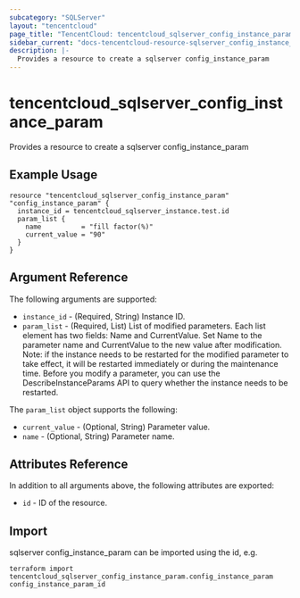 ```yaml
---
subcategory: "SQLServer"
layout: "tencentcloud"
page_title: "TencentCloud: tencentcloud_sqlserver_config_instance_param"
sidebar_current: "docs-tencentcloud-resource-sqlserver_config_instance_param"
description: |-
  Provides a resource to create a sqlserver config_instance_param
---
```


# tencentcloud_sqlserver_config_instance_param

Provides a resource to create a sqlserver config_instance_param

## Example Usage

```hcl
resource "tencentcloud_sqlserver_config_instance_param" "config_instance_param" {
  instance_id = tencentcloud_sqlserver_instance.test.id
  param_list {
    name          = "fill factor(%)"
    current_value = "90"
  }
}
```

## Argument Reference

The following arguments are supported:

* `instance_id` - (Required, String) Instance ID.
* `param_list` - (Required, List) List of modified parameters. Each list element has two fields: Name and CurrentValue. Set Name to the parameter name and CurrentValue to the new value after modification. Note: if the instance needs to be restarted for the modified parameter to take effect, it will be restarted immediately or during the maintenance time. Before you modify a parameter, you can use the DescribeInstanceParams API to query whether the instance needs to be restarted.

The `param_list` object supports the following:

* `current_value` - (Optional, String) Parameter value.
* `name` - (Optional, String) Parameter name.

## Attributes Reference

In addition to all arguments above, the following attributes are exported:

* `id` - ID of the resource.



## Import

sqlserver config_instance_param can be imported using the id, e.g.

```
terraform import tencentcloud_sqlserver_config_instance_param.config_instance_param config_instance_param_id
```

